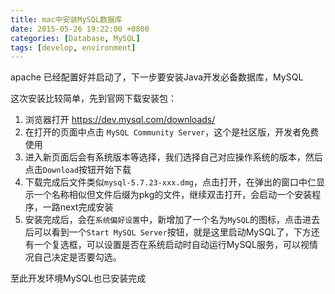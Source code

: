 ```yaml
---
title: mac中安装MySQL数据库
date: 2015-05-26 19:22:00 +0800
categories: [Database, MySQL]
tags: [develop, environment]
---
```


apache 已经配置好并启动了，下一步要安装Java开发必备数据库，MySQL

这次安装比较简单，先到官网下载安装包：

1. 浏览器打开 <https://dev.mysql.com/downloads/>
2. 在打开的页面中点击 `MySQL Community Server`，这个是社区版，开发者免费使用
3. 进入新页面后会有系统版本等选择，我们选择自己对应操作系统的版本，然后点击`Download`按钮开始下载
4. 下载完成后文件类似`mysql-5.7.23-xxx.dmg`，点击打开，在弹出的窗口中仁显示一个名称相似但文件后缀为pkg的文件，继续双击打开，会启动一个安装程序，一路next完成安装
5. 安装完成后，会在`系统偏好设置`中，新增加了一个名为`MySQL`的图标，点击进去后可以看到一个`Start MySQL Server`按钮，就是这里启动MySQL了，下方还有一个复选框，可以设置是否在系统启动时自动运行MySQL服务，可以视情况自己决定是否要勾选。

至此开发环境MySQL也已安装完成
